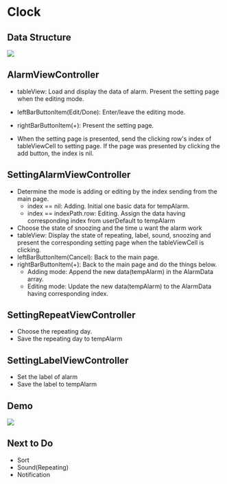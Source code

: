 # Clock

## Data Structure

![](https://i.imgur.com/UgsLQy6.png)

## AlarmViewController

* tableView: Load and display the data of alarm. Present the setting page when the editing mode.
* leftBarButtonItem(Edit/Done): Enter/leave the editing mode.
* rightBarButtonItem(+): Present the setting page.

* When the setting page is presented, send the clicking row's index of tableViewCell to setting page. If the page was presented by clicking the add button, the index is nil.

## SettingAlarmViewController

* Determine the mode is adding or editing by the index sending from the main page.
  * index == nil: Adding. Initial one basic data for tempAlarm.
  * index == indexPath.row: Editing. Assign the data having corresponding index from userDefault to tempAlarm
* Choose the state of snoozing and the time u want the alarm work
* tableView: Display the state of repeating, label, sound, snoozing and present the corresponding setting page when the tableViewCell is clicking.
* leftBarButtonItem(Cancel): Back to the main page.
* rightBarButtonItem(+): Back to the main page and do the things below.
  * Adding mode: Append the new data(tempAlarm) in the AlarmData array.
  * Editing mode: Update the new data(tempAlarm) to the AlarmData having corresponding index.

## SettingRepeatViewController

* Choose the repeating day.
* Save the repeating day to tempAlarm

## SettingLabelViewController

* Set the label of alarm
* Save the label to tempAlarm

## Demo

![](https://i.imgur.com/u5He1sM.gif)

## Next to Do

* Sort
* Sound(Repeating)
* Notification
